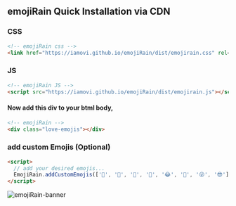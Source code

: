 ## emojiRain Quick Installation via CDN

### CSS
```html
<!-- emojiRain css -->
<link href="https://iamovi.github.io/emojiRain/dist/emojirain.css" rel="stylesheet">
```

### JS
```html
<!-- emojiRain JS -->
<script src="https://iamovi.github.io/emojiRain/dist/emojirain.js"></script>
```

#### Now add this div to your btml body,
```html
<!-- emojiRain -->
<div class="love-emojis"></div>
```

### add custom Emojis (Optional)
```html
<script>
  // add your desired emojis...
  EmojiRain.addCustomEmojis(['🌹', '🌈', '🐸', '🚗', '😂', '🤣', '😜', '😎']);
</script>
```

![emojiRain-banner](banner.gif)